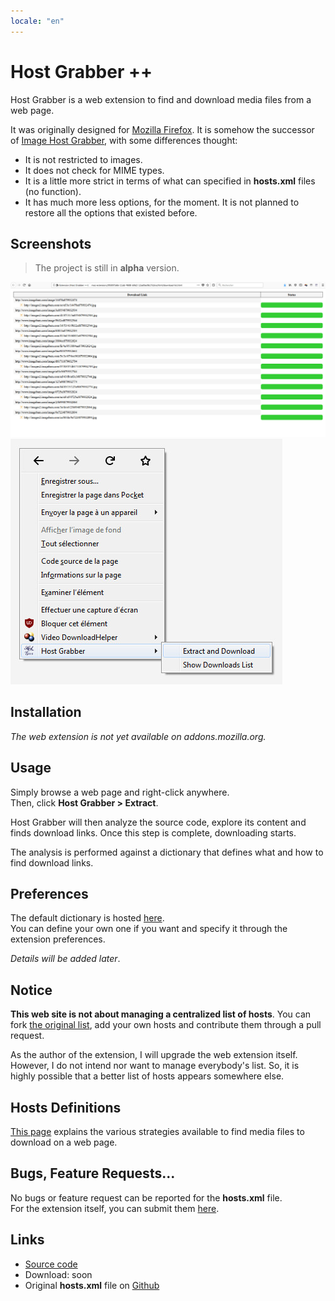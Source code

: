 ```yaml
---
locale: "en"
---
```


# Host Grabber ++

Host Grabber is a web extension to find and download media files from a web page.

It was originally designed for [Mozilla Firefox](https://www.mozilla.org/firefox/new/).
It is somehow the successor of [Image Host Grabber](https://addons.mozilla.org/fr/firefox/addon/imagehost-grabber/),
with some differences thought:

* It is not restricted to images.
* It does not check for MIME types.
* It is a little more strict in terms of what can specified in **hosts.xml** files (no function).
* It has much more less options, for the moment. It is not planned to restore all the
options that existed before.


## Screenshots

> The project is still in **alpha** version.

<img src="../assets/images/dl-view-1.jpg" alt="The download view" />

<img src="../assets/images/dl-view-2.jpg" alt="The menu" />


## Installation

*The web extension is not yet available on addons.mozilla.org.*


## Usage

Simply browse a web page and right-click anywhere.  
Then, click **Host Grabber &gt; Extract**.

Host Grabber will then analyze the source code, explore its content
and finds download links. Once this step is complete, downloading starts.

The analysis is performed against a dictionary that defines what and how to
find download links.


## Preferences

The default dictionary is hosted [here](https://raw.githubusercontent.com/rhadamanthe/host-grabber-pp-host.xml/master/hosts.xml).  
You can define your own one if you want and specify it through the extension preferences.

*Details will be added later*.


## Notice

**This web site is not about managing a centralized list of hosts**.
You can fork [the original list](https://github.com/rhadamanthe/host-grabber-pp-host.xml),
add your own hosts and contribute them through a pull request.

As the author of the extension, I will upgrade the web extension itself.  
However, I do not intend nor want to manage everybody's list. So, it is highly possible that
a better list of hosts appears somewhere else.


## Hosts Definitions

[This page](hosts-definition.html) explains the various strategies available to find media files to download on a web page.


## Bugs, Feature Requests...

No bugs or feature request can be reported for the **hosts.xml** file.  
For the extension itself, you can submit them [here](https://github.com/rhadamanthe/host-grabber-pp/issues).


## Links

* [Source code](https://github.com/rhadamanthe/host-grabber-pp)
* Download: soon
* Original **hosts.xml** file on [Github](https://github.com/rhadamanthe/host-grabber-pp-host.xml/blob/master/hosts.xml)
